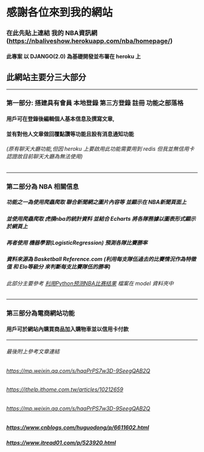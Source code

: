 # 感謝各位來到我的網站
### 在此先貼上連結 我的 NBA資訊網(https://nbaliveshow.herokuapp.com/nba/homepage/)
#### 此專案 以 DJANGO(2.0) 為基礎開發並布署在 heroku 上

## 此網站主要分三大部分
_________________________________________________________________________________________________________________________

### 第一部分: 搭建具有會員 本地登錄 第三方登錄 註冊 功能之部落格
#### 用戶可在登錄後編輯個人基本信息及撰寫文章,
#### 並有對他人文章做回覆點讚等功能且設有消息通知功能
###### (原有聊天大廳功能,但因 heroku 上要啟用此功能需要用到 redis 但我並無信用卡認證故目前聊天大廳為無法使用)

__________________________________________________________________________________________________________________________

### 第二部分為 NBA 相關信息
##### 功能之一為使用爬蟲爬取 聯合新聞網之圖片內容等 並顯示在 NBA新聞頁面上
##### 並使用爬蟲爬取 虎撲nba的統計資料 並結合 Echarts 將各隊務據以圖表形式顯示於網頁上
##### 再者使用 機器學習(LogisticRegression) 預測各隊比賽勝率
##### 資料來源為 Basketball Reference.com (利用每支隊伍過去的比賽情況作為特徵值 和 Elo等級分 來判斷每支比賽隊伍的勝率)
###### 此部分主要參考 [利用Python预测NBA比赛结果](https://blog.csdn.net/MOY37RQW1JarN33BgZk/article/details/80602924) 檔案在 model 資料夾中

__________________________________________________________________________________________________________________________

### 第三部分為電商網站功能
#### 用戶可於網站內購買商品加入購物車並以信用卡付款

__________________________________________________________________________________________________________________________

###### 最後附上參考文章連結
###### https://mp.weixin.qq.com/s/hqaPrPS7w3D-9SeegQAB2Q
###### https://ithelp.ithome.com.tw/articles/10212659
###### https://mp.weixin.qq.com/s/hqaPrPS7w3D-9SeegQAB2Q
##### https://www.cnblogs.com/huguodong/p/6611602.html
##### https://www.itread01.com/p/523920.html


